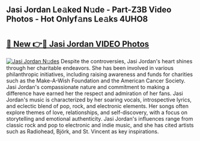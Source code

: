 ## Jasi Jordan Le𝚊ked N𝚞de - Part-Z3B Video Photos - Hot Onlyf𝚊ns Le𝚊ks 4UHO8

# <h2><a href="http://ab65965.deff.icu/?id=Jasi+Jordan">🔗 New 👉🔴 Jasi Jordan VIDEO Photos</a></h2>

[![Jasi Jordan N𝚞des](https://i.imgur.com/rIISA9y.gif)](http://ab65965.deff.icu/?id=Jasi+Jordan)
Despite the controversies, Jasi Jordan's heart shines through her charitable endeavors. She has been involved in various philanthropic initiatives, including raising awareness and funds for charities such as the Make-A-Wish Foundation and the American Cancer Society. Jasi Jordan's compassionate nature and commitment to making a difference have earned her the respect and admiration of her fans. Jasi Jordan's music is characterized by her soaring vocals, introspective lyrics, and eclectic blend of pop, rock, and electronic elements. Her songs often explore themes of love, relationships, and self-discovery, with a focus on storytelling and emotional authenticity. Jasi Jordan's influences range from classic rock and pop to electronic and indie music, and she has cited artists such as Radiohead, Björk, and St. Vincent as key inspirations.
